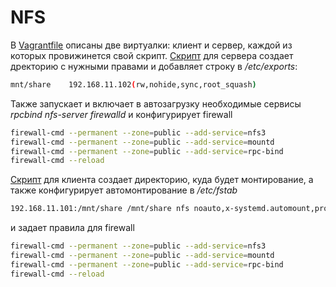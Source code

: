 # NFS
В [Vagrantfile](Vagrantfile) описаны две виртуалки: клиент и сервер, каждой из которых провижинется свой скрипт.
[Скрипт](server.sh) для сервера создает дректорию с нужными правами и добавляет строку в */etc/exports*:
```bash
mnt/share    192.168.11.102(rw,nohide,sync,root_squash)
```
Также запускает и включает в автозагрузку необходимые сервисы *rpcbind nfs-server firewalld* и конфигурирует firewall
```bash
firewall-cmd --permanent --zone=public --add-service=nfs3
firewall-cmd --permanent --zone=public --add-service=mountd
firewall-cmd --permanent --zone=public --add-service=rpc-bind
firewall-cmd --reload
``` 

[Скрипт](client.sh) для клиента создает директорию, куда будет монтирование, а также конфигурирует автомонтирование в */etc/fstab*
```bash
192.168.11.101:/mnt/share /mnt/share nfs noauto,x-systemd.automount,proto=udp,nfsvers=3 0 0
```
и задает правила для firewall
```bash
firewall-cmd --permanent --zone=public --add-service=nfs3
firewall-cmd --permanent --zone=public --add-service=mountd
firewall-cmd --permanent --zone=public --add-service=rpc-bind
firewall-cmd --reload
```


